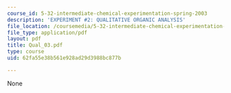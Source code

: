 ```yaml
---
course_id: 5-32-intermediate-chemical-experimentation-spring-2003
description: 'EXPERIMENT #2: QUALITATIVE ORGANIC ANALYSIS'
file_location: /coursemedia/5-32-intermediate-chemical-experimentation-spring-2003/62fa55e38b561e928ad29d3988bc877b_Qual_03.pdf
file_type: application/pdf
layout: pdf
title: Qual_03.pdf
type: course
uid: 62fa55e38b561e928ad29d3988bc877b

---
```

None
